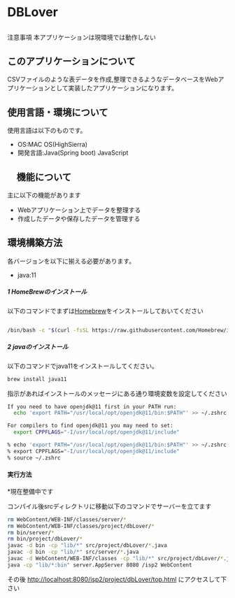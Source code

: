 # DBLover

##
注意事項
本アプリケーションは現環境では動作しない

## このアプリケーションについて

CSVファイルのような表データを作成,整理できるようなデータベースをWebアプリケーションとして実装したアプリケーションになります。


## 使用言語・環境について

使用言語は以下のものです。

- OS:MAC OS(HighSierra)
- 開発言語:Java(Spring boot) JavaScript

## 　機能について

主に以下の機能があります
- Webアプリケーション上でデータを整理する
- 作成したデータや保存したデータを管理する


## 環境構築方法
各バージョンを以下に揃える必要があります。
- java:11



##### 1 HomeBrewのインストール

以下のコマンドでまずは[Homebrew](https://brew.sh/index_ja)をインストールしておいてください

``` sh : grepVer3.sh

/bin/bash -c "$(curl -fsSL https://raw.githubusercontent.com/Homebrew/install/HEAD/install.sh)"
```

##### 2 javaのインストール

以下のコマンドでjava11をインストールしてください。
``` sh : grepVer3.sh
brew install java11
```
指示があればインストールのメッセージにある通り環境変数を設定してください

``` sh : grepVer3.sh
If you need to have openjdk@11 first in your PATH run:
  echo 'export PATH="/usr/local/opt/openjdk@11/bin:$PATH"' >> ~/.zshrc

For compilers to find openjdk@11 you may need to set:
  export CPPFLAGS="-I/usr/local/opt/openjdk@11/include"

% echo 'export PATH="/usr/local/opt/openjdk@11/bin:$PATH"' >> ~/.zshrc
% export CPPFLAGS="-I/usr/local/opt/openjdk@11/include"
% source ~/.zshrc

```
#### 実行方法

*現在整備中です

コンパイル後srcディレクトリに移動以下のコマンドでサーバーを立てます
``` sh : grepVer3.sh
rm WebContent/WEB-INF/classes/server/*
rm WebContent/WEB-INF/classes/project/dbLover/*
rm bin/server/*         
rm bin/project/dbLover/*
javac -d bin -cp "lib/*" src/project/dbLover/*.java
javac -d bin -cp "lib/*" src/server/*.java
javac -d WebContent/WEB-INF/classes -cp "lib/*" src/project/dbLover/*.java    
java -cp "lib/*:bin" server.AppServer 8080 /isp2 WebContent
```
その後 [http://localhost:8080/isp2/project/dbLover/top.html](http://localhost:8080/isp2/project/dbLover/top.html) にアクセスして下さい
